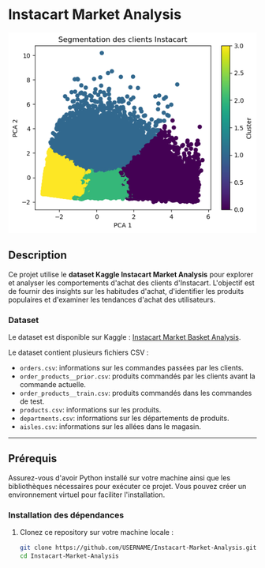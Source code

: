 # Instacart Market Analysis

![Image](assets/segmen.png)

## Description

Ce projet utilise le **dataset Kaggle Instacart Market Analysis** pour explorer et analyser les comportements d'achat des clients d'Instacart. L'objectif est de fournir des insights sur les habitudes d'achat, d'identifier les produits populaires et d'examiner les tendances d'achat des utilisateurs.

### Dataset

Le dataset est disponible sur Kaggle : [Instacart Market Basket Analysis](https://www.kaggle.com/c/instacart-market-basket-analysis).

Le dataset contient plusieurs fichiers CSV :

- `orders.csv`: informations sur les commandes passées par les clients.
- `order_products__prior.csv`: produits commandés par les clients avant la commande actuelle.
- `order_products__train.csv`: produits commandés dans les commandes de test.
- `products.csv`: informations sur les produits.
- `departments.csv`: informations sur les départements de produits.
- `aisles.csv`: informations sur les allées dans le magasin.

---

## Prérequis

Assurez-vous d'avoir Python installé sur votre machine ainsi que les bibliothèques nécessaires pour exécuter ce projet. Vous pouvez créer un environnement virtuel pour faciliter l'installation.

### Installation des dépendances

1. Clonez ce repository sur votre machine locale :

   ```bash
   git clone https://github.com/USERNAME/Instacart-Market-Analysis.git
   cd Instacart-Market-Analysis
